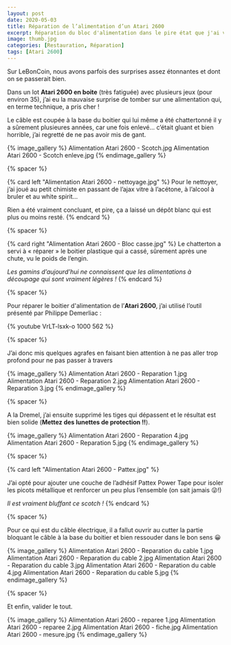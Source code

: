 ```yaml
---
layout: post
date: 2020-05-03
title: Réparation de l’alimentation d’un Atari 2600
excerpt: Réparation du bloc d'alimentation dans le pire état que j'ai vu jusque là... 
image: thumb.jpg
categories: [Restauration, Réparation]
tags: [Atari 2600]
---
```


Sur LeBonCoin, nous avons parfois des surprises assez étonnantes et dont on se passerait bien.

Dans un lot **Atari 2600 en boite** (très fatiguée) avec plusieurs jeux (pour environ 35), j’ai eu la mauvaise surprise de tomber sur une alimentation qui, en terme technique, a pris cher !

Le câble est coupée à la base du boitier qui lui même a été chattertonné il y a sûrement plusieures années, car une fois enlevé… c’était gluant et bien horrible, j’ai regretté de ne pas avoir mis de gant.

{% image_gallery %}
    Alimentation Atari 2600 - Scotch.jpg
    Alimentation Atari 2600 - Scotch enleve.jpg
{% endimage_gallery %}

{% spacer %}

{% card left "Alimentation Atari 2600 - nettoyage.jpg" %}
Pour le nettoyer, j’ai joué au petit chimiste en passant de l’ajax vitre à l’acétone, à l’alcool à bruler et au white spirit…   
  
Rien a été vraiment concluant, et pire, ça a laissé un dépôt blanc qui est plus ou moins resté.
{% endcard %}

{% spacer %}

{% card right "Alimentation Atari 2600 - Bloc casse.jpg" %}
Le chatterton a servi à « réparer » le boitier plastique qui a cassé, sûrement après une chute, vu le poids de l’engin.

*Les gamins d’aujourd’hui ne connaissent que les alimentations à découpage qui sont vraiment légères !*
{% endcard %}

{% spacer %}

Pour réparer le boitier d'alimentation de l’**Atari 2600**, j’ai utilisé l’outil présenté par Philippe Demerliac :

{% youtube VrLT-lsxk-o 1000 562 %}

{% spacer %}

J’ai donc mis quelques agrafes en faisant bien attention à ne pas aller trop profond pour ne pas passer à travers

{% image_gallery %}
    Alimentation Atari 2600 - Reparation 1.jpg
    Alimentation Atari 2600 - Reparation 2.jpg
    Alimentation Atari 2600 - Reparation 3.jpg
{% endimage_gallery %}

{% spacer %}

A la Dremel, j’ai ensuite supprimé les tiges qui dépassent et le résultat est bien solide (**Mettez des lunettes de protection !!**).

{% image_gallery %}
    Alimentation Atari 2600 - Reparation 4.jpg
    Alimentation Atari 2600 - Reparation 5.jpg
{% endimage_gallery %}

{% spacer %}

{% card left "Alimentation Atari 2600 - Pattex.jpg" %}

J’ai opté pour ajouter une couche de l’adhésif Pattex Power Tape pour isoler les picots métallique et renforcer un peu plus l’ensemble (on sait jamais 😜!)

*Il est vraiment bluffant ce scotch !*
{% endcard %}

{% spacer %}

Pour ce qui est du câble électrique, il a fallut ouvrir au cutter la partie bloquant le câble à la base du boitier et bien ressouder dans le bon sens 😀

{% image_gallery %}
    Alimentation Atari 2600 - Reparation du cable 1.jpg
    Alimentation Atari 2600 - Reparation du cable 2.jpg
    Alimentation Atari 2600 - Reparation du cable 3.jpg
    Alimentation Atari 2600 - Reparation du cable 4.jpg
    Alimentation Atari 2600 - Reparation du cable 5.jpg
{% endimage_gallery %}

{% spacer %}

Et enfin, valider le tout.

{% image_gallery %}
Alimentation Atari 2600 - reparee 1.jpg
Alimentation Atari 2600 - reparee 2.jpg
Alimentation Atari 2600 - fiche.jpg
Alimentation Atari 2600 - mesure.jpg
{% endimage_gallery %}

